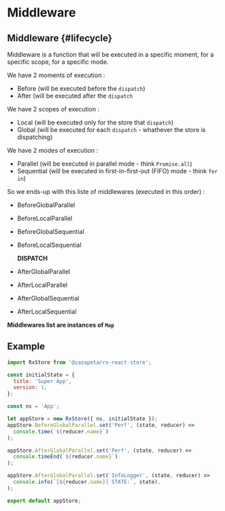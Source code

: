 # Middleware

## Middleware {#lifecycle}

Middleware is a function that will be executed in a specific moment, for a specific scope, for a specific mode.

We have 2 moments of execution :

* Before \(will be executed before the `dispatch`\)
* After \(will be executed after the `dispatch`

We have 2 scopes of execution :

* Local \(will be executed only for the store that `dispatch`\)
* Global \(will be executed for each `dispatch` - whathever the store is dispatching\)

We have 2 modes of execution :

* Parallel \(will be executed in parallel mode - think `Promise.all`\)
* Sequential \(will be executed in first-in-first-out \(FIFO\) mode - think `for in`\)

So we ends-up with this liste of middlewares \(executed in this order\) :

* BeforeGlobalParallel
* BeforeLocalParallel
* BeforeGlobalSequential
* BeforeLocalSequential

   **DISPATCH**

* AfterGlobalParallel
* AfterLocalParallel
* AfterGlobalSequential
* AfterLocalSequential

**Middlewares list are instances of `Map`**

## Example

```javascript
import RxStore from '@zazapeta/rx-react-store';

const initialState = {
  title: 'Super App',
  version: 1,
};

const ns = 'App';

let appStore = new RxStore({ ns, initialState });
appStore.BeforeGlobalParallel.set('Perf', (state, reducer) =>
  console.time(`${reducer.name}`)
);

appStore.AfterGlobalParallel.set('Perf', (state, reducer) =>
  console.timeEnd(`${reducer.name}`)
);

appStore.AfterGlobalParallel.set('InfoLogger', (state, reducer) =>
  console.info(`[${reducer.name}] STATE:`, state),
);

export default appStore;
```

